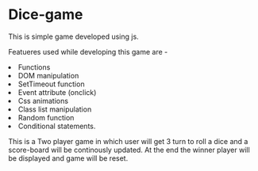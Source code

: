# Dice-game
This is simple game developed using js.

Featueres used while developing this game are - 
<li>Functions
<li>DOM manipulation
<li>SetTimeout function
<li>Event attribute (onclick)
<li>Css animations
<li>Class list manipulation
<li>Random function
<li>Conditional statements.

This is a Two player game in which user will get 3 turn to roll a dice and a score-board will be continously updated. At the end the winner player will be displayed and game will be reset.
